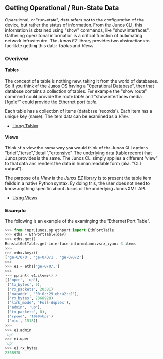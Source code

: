 ## Getting Operational / Run-State Data

Operational, or "run-state", data refers not to the configuration of the device, but rather the status of information.  From the Junos CLI, this information is obtained using "show" commands, like "show interfaces".  Gathering operaitonal information is a critical function of automating network infrastrcutre.  The _Junos EZ_ library provides two abstractions to facilitate getting this data: _Tables_ and _Views_.

### Overivew

#### Tables

The concept of a table is nothing new, taking it from the world of databases.  So if you think of the Junos OS having a "Operational Database", then that database contains a collection of tables.  For example the "show route" command could provide the route _table_ and "show interfaces media [fgx]e*" could provide the Ethernet port _table_.

Each table has a collection of items (database 'records').  Each item has a unique key (name).  The item data can be examined as a _View_.

* [Using Tables](tables.md)

#### Views

Think of a view the same way you would think of the Junos CLI options "brief","terse","detail","extensive".  The underlying data (table record) that Junos provides is the same.  The Junos CLI simply applies a different "view" to that data and renders the data in human readable form (aka. "CLI output").

The purpose of a _View_ in the _Junos EZ_ library is to present the table item feilds in a native Python syntax.  By doing this, the user does not need to know anything specific about Junos or the underlying Junos XML API.

* [Using Views](views.md)

### Example

The following is an example of the examinging the "Ethernet Port Table".
````python
>>> from jnpr.junos.op.ethport import EthPortTable
>>> eths = EthPortTable(dev)
>>> eths.get()
RunstatGetTable.get-interface-information:vsrx_cyan: 3 items
>>> 
>>> eths.keys()
['ge-0/0/0', 'ge-0/0/1', 'ge-0/0/2']
>>> 
>>> e1 = eths['ge-0/0/1']
>>> 
>>> pprint( e1.items() )
[('oper', 'up'),
 ('tx_bytes', 0),
 ('rx_packets', 20381),
 ('macaddr', '00:0c:29:eb:a2:c1'),
 ('rx_bytes', 2368928),
 ('link_mode', 'Full-duplex'),
 ('admin', 'up'),
 ('tx_packets', 0),
 ('speed', '1000mbps'),
 ('mtu', 1518)]
>>> 
>>> e1.admin
'up'
>>> e1.oper
'up'
>>> e1.rx_bytes
2368928

````
